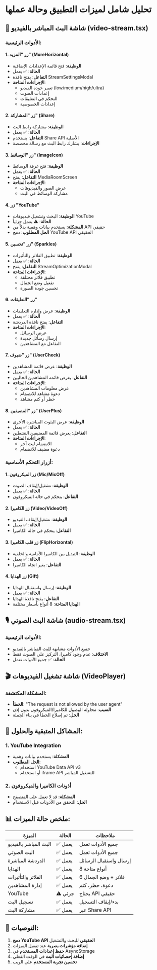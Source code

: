 # تحليل شامل لميزات التطبيق وحالة عملها

## 📱 شاشة البث المباشر بالفيديو (video-stream.tsx)

### الأدوات الرئيسية:

#### 1. زر "المزيد" (MoreHorizontal)
- **الوظيفة**: فتح قائمة الإعدادات الإضافية
- **الحالة**: ✅ يعمل
- **التفاعل**: يفتح نافذة StreamSettingsModal
- **الإجراءات المتاحة**:
  - تغيير جودة الفيديو (low/medium/high/ultra)
  - إعدادات الصوت
  - التحكم في التعليقات
  - إعدادات الخصوصية

#### 2. زر "المشاركة" (Share)
- **الوظيفة**: مشاركة رابط البث
- **الحالة**: ✅ يعمل
- **التفاعل**: يستخدم Share API الأصلية
- **الإجراءات**: يشارك رابط البث مع رسالة مخصصة

#### 3. زر "الوسائط" (ImageIcon)
- **الوظيفة**: فتح غرفة الوسائط
- **الحالة**: ✅ يعمل
- **التفاعل**: يفتح MediaRoomScreen
- **الإجراءات المتاحة**:
  - عرض الصور والفيديوهات
  - مشاركة الوسائط في البث

#### 4. زر "YouTube"
- **الوظيفة**: البحث وتشغيل فيديوهات YouTube
- **الحالة**: ⚠️ يعمل جزئياً
- **المشكلة**: يستخدم بيانات وهمية بدلاً من API حقيقي
- **الحل المطلوب**: دمج YouTube API الحقيقي

#### 5. زر "تحسين" (Sparkles)
- **الوظيفة**: تطبيق الفلاتر والتأثيرات
- **الحالة**: ✅ يعمل
- **التفاعل**: يفتح StreamOptimizationModal
- **الإجراءات المتاحة**:
  - تطبيق فلاتر مختلفة
  - تفعيل وضع الجمال
  - تحسين جودة الصورة

#### 6. زر "التعليقات"
- **الوظيفة**: عرض وإدارة التعليقات
- **الحالة**: ✅ يعمل
- **التفاعل**: يفتح نافذة الدردشة
- **الإجراءات المتاحة**:
  - عرض الرسائل
  - إرسال رسائل جديدة
  - التفاعل مع المشاهدين

#### 7. زر "ضيوف" (UserCheck)
- **الوظيفة**: عرض قائمة المشاهدين
- **الحالة**: ✅ يعمل
- **التفاعل**: يعرض قائمة المشاهدين الحاليين
- **الإجراءات المتاحة**:
  - عرض معلومات المشاهدين
  - دعوة مشاهد للانضمام
  - حظر أو كتم مشاهد

#### 8. زر "المضيفين" (UserPlus)
- **الوظيفة**: عرض البثوث المباشرة الأخرى
- **الحالة**: ✅ يعمل
- **التفاعل**: يعرض قائمة المضيفين النشطين
- **الإجراءات المتاحة**:
  - الانضمام لبث آخر
  - دعوة مضيف للانضمام

### أزرار التحكم الأساسية:

#### 1. زر الميكروفون (Mic/MicOff)
- **الوظيفة**: تشغيل/إيقاف الصوت
- **الحالة**: ✅ يعمل
- **التفاعل**: يتحكم في حالة الميكروفون

#### 2. زر الكاميرا (Video/VideoOff)
- **الوظيفة**: تشغيل/إيقاف الفيديو
- **الحالة**: ✅ يعمل
- **التفاعل**: يتحكم في حالة الكاميرا

#### 3. زر قلب الكاميرا (FlipHorizontal)
- **الوظيفة**: التبديل بين الكاميرا الأمامية والخلفية
- **الحالة**: ✅ يعمل
- **التفاعل**: يغير اتجاه الكاميرا

#### 4. زر الهدايا (Gift)
- **الوظيفة**: إرسال واستقبال الهدايا
- **الحالة**: ✅ يعمل
- **التفاعل**: يفتح نافذة الهدايا
- **الهدايا المتاحة**: 8 أنواع بأسعار مختلفة

## 🎙️ شاشة البث الصوتي (audio-stream.tsx)

### الأدوات الرئيسية:
- جميع الأدوات مشابهة للبث المباشر بالفيديو
- **الاختلاف**: عدم وجود كاميرا، التركيز على الصوت فقط
- **الحالة**: ✅ جميع الأدوات تعمل

## 🎬 شاشة تشغيل الفيديوهات (VideoPlayer)

### المشكلة المكتشفة:
- **الخطأ**: "The request is not allowed by the user agent"
- **السبب**: محاولة الوصول للكاميرا/الميكروفون بدون إذن
- **الحل**: تم إصلاح الخطأ في بناء الجملة

## 🔧 المشاكل المتبقية والحلول:

### 1. YouTube Integration
- **المشكلة**: يستخدم بيانات وهمية
- **الحل المطلوب**: 
  - استخدام YouTube Data API v3
  - أو استخدام iframe API للتشغيل المباشر

### 2. أذونات الكاميرا والميكروفون
- **المشكلة**: قد لا تعمل على المتصفح
- **الحل**: التحقق من الأذونات قبل الاستخدام

## 📊 ملخص حالة الميزات:

| الميزة | الحالة | ملاحظات |
|--------|--------|----------|
| البث المباشر بالفيديو | ✅ يعمل | جميع الأدوات تعمل |
| البث الصوتي | ✅ يعمل | جميع الأدوات تعمل |
| الدردشة المباشرة | ✅ يعمل | إرسال واستقبال الرسائل |
| الهدايا | ✅ يعمل | 8 أنواع متاحة |
| الفلاتر والتأثيرات | ✅ يعمل | 6 فلاتر + وضع الجمال |
| إدارة المشاهدين | ✅ يعمل | دعوة، حظر، كتم |
| YouTube | ⚠️ جزئي | يحتاج API حقيقي |
| تسجيل البث | ✅ يعمل | بدء/إيقاف التسجيل |
| مشاركة البث | ✅ يعمل | عبر Share API |

## 🎯 التوصيات:

1. **دمج YouTube API الحقيقي** للبحث والتشغيل
2. **إضافة مؤشرات بصرية** عند تفعيل الميزات
3. **حفظ إعدادات المستخدم** في AsyncStorage
4. **إضافة إحصائيات البث** في الوقت الفعلي
5. **تحسين تجربة المستخدم** على الويب